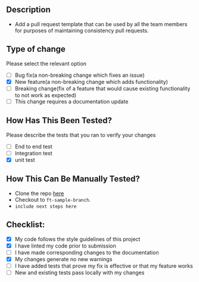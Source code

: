 ## Description ##
- Add a pull request template that can be used by all the team members for purposes of maintaining consistency pull requests.

## Type of change ##
Please select the relevant option
- [ ] Bug fix(a non-breaking change which fixes an issue)
- [x] New feature(a non-breaking change which adds functionality)
- [ ] Breaking change(fix of a feature that would cause existing functionality to not work as expected)
- [ ] This change requires a documentation update

## How Has This Been Tested? ##
Please describe the tests that you ran to verify your changes
- [ ] End to end test
- [ ] Integration test
- [x] unit test

## How This Can Be Manually Tested? ##
- Clone the repo [here]()
- Checkout to `ft-sample-branch`.
- `include next steps here`

## Checklist: ##
- [x] My code follows the style guidelines of this project
- [x] I have linted my code prior to submission
- [ ] I have made corresponding changes to the documentation
- [x] My changes generate no new warnings
- [ ] I have added tests that prove my fix is effective or that my feature works
- [ ] New and existing tests pass locally with my changes
